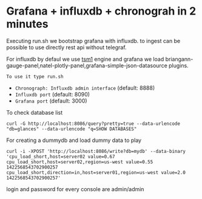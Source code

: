 # Grafana + influxdb + chronograh in 2 minutes 

Executing run.sh we bootstrap grafana with influxdb. to ingest can be possible to use directly rest api without
telegraf.

For influxdb by defaul we use [tsm1](https://github.com/influxdata/influxdb/commit/15d723dc77651bac83e09e2b1c94be480966cb0d) engine 
and grafana we load briangann-gauge-panel,natel-plotly-panel,grafana-simple-json-datasource plugins.

`To use it type run.sh`


* `Chronograph: Influxdb admin interface` (default: 8888)
* `Influxdb port` (default: 8090)
* `Grafana port` (default: 3000)


To check database list

`curl -G http://localhost:8086/query?pretty=true --data-urlencode "db=glances" --data-urlencode "q=SHOW DATABASES"`

For creating a dummydb and load dummy data to play
```
curl -i -XPOST 'http://localhost:8086/write?db=mydb' --data-binary 'cpu_load_short,host=server02 value=0.67
cpu_load_short,host=server02,region=us-west value=0.55 1422568543702900257
cpu_load_short,direction=in,host=server01,region=us-west value=2.0 1422568543702900257'
```

login and password for every console are admin/admin
